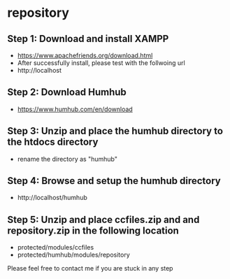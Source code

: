 # repository

## Step 1: Download and install XAMPP
* https://www.apachefriends.org/download.html
* After successfully install, please test with the follwoing url
* http://localhost

## Step 2: Download Humhub
* https://www.humhub.com/en/download

## Step 3: Unzip and place the humhub directory to the htdocs directory
* rename the directory as "humhub"

## Step 4: Browse and setup the humhub directory
* http://localhost/humhub

## Step 5: Unzip and place ccfiles.zip and and repository.zip in the following location
* protected/modules/ccfiles 
* protected/humhub/modules/repository

Please feel free to contact me if you are stuck in any step
